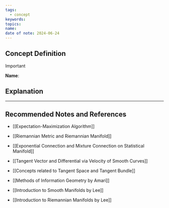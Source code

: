 ```yaml
---
tags:
  - concept
keywords: 
topics: 
name: 
date of note: 2024-06-24
---
```


## Concept Definition

>[!important]
>**Name**: 



## Explanation





-----------
##  Recommended Notes and References

- [[Expectation-Maximization Algorithm]]

- [[Riemannian Metric and Riemannian Manifold]]

- [[Exponential Connection and Mixture Connection on Statistical Manifold]]

- [[Tangent Vector and Differential via Velocity of Smooth Curves]]
- [[Concepts related to Tangent Space and Tangent Bundle]]







- [[Methods of Information Geometry by Amari]]
- [[Introduction to Smooth Manifolds by Lee]]
- [[Introduction to Riemannian Manifolds by Lee]]
